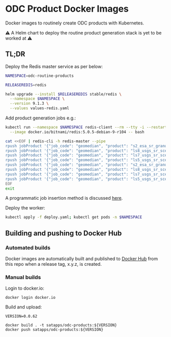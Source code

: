 # ODC Product Docker Images
Docker images to routinely create ODC products with Kubernetes.

:warning: A Helm chart to deploy the routine product generation stack is yet to be worked at :warning:

## TL;DR

Deploy the Redis master service as per below:

```bash
NAMESPACE=odc-routine-products

RELEASEREDIS=redis

helm upgrade --install $RELEASEREDIS stable/redis \
  --namespace $NAMESPACE \
  --version 9.1.3 \
  --values values-redis.yaml
```

Add product generation jobs e.g.:

```bash
kubectl run --namespace $NAMESPACE redis-client --rm --tty -i --restart='Never' \
  --image docker.io/bitnami/redis:5.0.5-debian-9-r104 -- bash

cat <<EOF | redis-cli -h redis-master --pipe
rpush jobProduct '{"job_code": "geomedian", "product": "s2_esa_sr_granule", "latitude_from": "-18.2316", "latitude_to": "-18.0516", "longitude_from": "178.2819", "longitude_to": "178.6019", "time_from": "2019-01-01", "time_to": "2019-12-31", "output_crs": "EPSG:3460"}'
rpush jobProduct '{"job_code": "geomedian", "product": "ls8_usgs_sr_scene", "latitude_from": "-18.2316", "latitude_to": "-18.0516", "longitude_from": "178.2819", "longitude_to": "178.6019", "time_from": "2017-01-01", "time_to": "2017-12-31", "output_crs": "EPSG:3460"}'
rpush jobProduct '{"job_code": "geomedian", "product": "ls7_usgs_sr_scene", "latitude_from": "-18.2316", "latitude_to": "-18.0516", "longitude_from": "178.2819", "longitude_to": "178.6019", "time_from": "2005-01-01", "time_to": "2005-12-31", "output_crs": "EPSG:3460"}'
rpush jobProduct '{"job_code": "geomedian", "product": "ls5_usgs_sr_scene", "latitude_from": "-18.2316", "latitude_to": "-18.0516", "longitude_from": "178.2819", "longitude_to": "178.6019", "time_from": "1991-01-01", "time_to": "1991-12-31", "output_crs": "EPSG:3460"}'
rpush jobProduct '{"job_code": "geomedian", "product": "s2_esa_sr_granule", "latitude_from": "-18.2316", "latitude_to": "-18.0516", "longitude_from": "178.2819", "longitude_to": "178.6019", "time_from": "2019-01-01", "time_to": "2019-12-31", "output_crs": "EPSG:32760"}'
rpush jobProduct '{"job_code": "geomedian", "product": "ls8_usgs_sr_scene", "latitude_from": "-18.2316", "latitude_to": "-18.0516", "longitude_from": "178.2819", "longitude_to": "178.6019", "time_from": "2017-01-01", "time_to": "2017-12-31", "output_crs": "EPSG:32760"}'
rpush jobProduct '{"job_code": "geomedian", "product": "ls7_usgs_sr_scene", "latitude_from": "-18.2316", "latitude_to": "-18.0516", "longitude_from": "178.2819", "longitude_to": "178.6019", "time_from": "2005-01-01", "time_to": "2005-12-31", "output_crs": "EPSG:32760"}'
rpush jobProduct '{"job_code": "geomedian", "product": "ls5_usgs_sr_scene", "latitude_from": "-18.2316", "latitude_to": "-18.0516", "longitude_from": "178.2819", "longitude_to": "178.6019", "time_from": "1991-01-01", "time_to": "1991-12-31", "output_crs": "EPSG:32760"}'
EOF
exit
```

A programmatic job insertion method is discussed [here](https://github.com/SatelliteApplicationsCatapult/ard-docker-images/tree/master/job-insert#using-kubernetes). 

Deploy the worker:

```bash
kubectl apply -f deploy.yaml; kubectl get pods -n $NAMESPACE
```

## Building and pushing to Docker Hub

### Automated builds

Docker images are automatically built and published to [Docker Hub](https://hub.docker.com/u/satapps) from this repo when a release tag, x.y.z, is created.

### Manual builds

Login to docker.io:

```
docker login docker.io
```

Build and upload:

```
VERSION=0.0.62

docker build . -t satapps/odc-products:${VERSION}
docker push satapps/odc-products:${VERSION}
```
